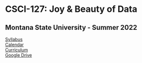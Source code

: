 # CSCI-127: Joy &amp; Beauty of Data
## Montana State University - Summer 2022

[Syllabus](https://docs.google.com/document/d/e/2PACX-1vQ9Vk4k6kaHlTCs8EamoV1fMjhFUhkXrq82cX2wSoAAKoqaIg0SlUxDBOc7AMS84BG2xEStcj_jFoKm/pub)   
[Calendar](https://docs.google.com/document/d/e/2PACX-1vREVjhQYM3Osik-UPGRx4WexHZLFn51T0EoB4jslqUCs4BRImtEV3hAx_RvSUY1JkvgPkWBufOdM24k/pub)   
[Curriculum](https://docs.google.com/spreadsheets/d/e/2PACX-1vS-7CVwyGlQSF5HUYZrPEHc3oXBUBtsYv9heUyNzqE4sgY_PEzxiU6dyuEVxjzsV6yWrcC4wQFtf1vR/pubhtml)    
[Google Drive](https://drive.google.com/drive/folders/1bPGHTHl8ZHuUGcb29vz4byM4e2POzZ1d?usp=sharing)   
